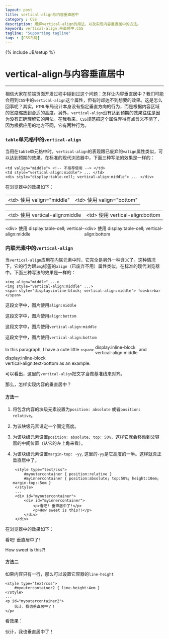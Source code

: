 ```yaml
---
layout: post
title: vertical-align与内容垂直居中
category : CSS
description: 理解vertical-align的用法，以及实现内容垂直居中的方法。
keyword: vertical-align,垂直居中,CSS
tagline: "Supporting tagline"
tags : [CSS布局]
---
```

{% include JB/setup %}
# vertical-align与内容垂直居中
---

相信大家在前端页面开发过程中碰到过这个问题：怎样让内容垂直居中？我们可能会用到`CSS`中的`vertical-align`这个属性，但有时却达不到想要的效果。这是怎么回事呢？其实，`HTML`布局设计本身没有指定垂直方向的行为，而是根据内容区域的宽度缩放到合适的高度。另外，`vertical-align`没有达到预期的效果往往是因为没有正确理解它的用法。在我看来，`CSS`规范把这个属性弄得有点含义不清了，因为根据应用的地方不同，它有两种行为。

<!--break-->

### `table`单元格中的`vertical-align`

当用在`table`单元格中时，`vertical-align`的表现跟已废弃的`valign`属性类似，可以达到预期的效果。在标准的现代浏览器中，下面三种写法的效果是一样的：

	<td valign="middle"> <!-- 不推荐使用 --> </td>
	<td style="vertical-align:middle"> ... </td>
	<div style="display:table-cell; vertical-align:middle"> ... </div>

在浏览器中的效果如下：
<div id="tablecellexamples">
	<table><tbody><tr>
		<td valign="middle">&lt;td&gt; 使用 valign="middle"</td>
		<td valign="bottom">&lt;td&gt; 使用 valign="bottom"</td>
	</tr></tbody></table>
	<table><tbody><tr>
		<td style="vertical-align:middle">&lt;td&gt; 使用 vertical-align:middle</td>
		<td style="vertical-align:bottom">&lt;td&gt; 使用 vertical-align:bottom</td>
	</tr></tbody></table>
	<div style="display:table-row">
		<div style="display:table-cell; vertical-align:middle">&lt;div&gt; 使用 display:table-cell; vertical-align:middle</div>
		<div style="display:table-cell; vertical-align:bottom">&lt;div&gt; 使用 display:table-cell; vertical-align:bottom</div>
	</div>
</div>

### 内联元素中的`vertical-align`

当`vertical-align`应用在内联元素中时，它完全是另外一种含义了。这种情况下，它的行为跟`img`标签的`align`（已废弃不用）属性类似。在标准的现代浏览器中，下面三种写法的效果是一样的：

	<img align="middle" ...>
	<img style="vertical-align:middle" ...>
	<span style="display:inline-block; vertical-align:middle"> foo<br>bar </span>

这段文字中，图片使用`align:middle` <img class="align-demo" src="{{ BASE_PATH }}/image/weixin2.png" alt="" align="middle" />

这段文字中，图片使用`align:bottom` <img class="align-demo" src="{{ BASE_PATH }}/image/weixin2.png" alt="" align="bottom" style="vertical-align: initial" />

这段文字中，图片使用`vertical-align:middle` <img class="align-demo" src="{{ BASE_PATH }}/image/weixin2.png" alt="" style="vertical-align: middle"/>

这段文字中，图片使用`vertical-align:bottom` <img class="align-demo" src="{{ BASE_PATH }}/image/weixin2.png" alt="" style="vertical-align: bottom" />

<p>In this paragraph, I have a cute little <code>&lt;span&gt;</code> <span style="display:inline-block; vertical-align:middle">display:inline-block<br>vertical-align:middle</span> and <span style="display:inline-block; vertical-align:text-bottom">display:inline-block<br>vertical-align:text-bottom</span> as an example.</p>

可以看出，这里的`vertical-align`把文字当做基准线来对齐。

那么，怎样实现内容的垂直居中？

#### 方法一

1. 将包含内容的块级元素设置为`position: absolute` 或者`position: relative`。
2. 为该块级元素设定一个固定高度。
3. 为该块级元素设置`position: absolute; top: 50%`，这样它就会移动到父容器的中间位置（从它的左上角来看）。
4. 为该块级元素设置`margin-top: -yy`, 这里的`-yy`是它高度的一半。这样就真正垂直居中了。


		<style type="text/css">
			#myoutercontainer { position:relative }
			#myinnercontainer { position:absolute; top:50%; height:10em; margin-top:-5em }
		</style>
		...
		<div id="myoutercontainer">
			<div id="myinnercontainer">
				<p>看吧! 垂直居中了!</p>
				<p>How sweet is this?!</p>
			</div>
		</div>

在浏览器中的效果如下：
<div id="myoutercontainer">
		<div id="myinnercontainer">
			<p>看吧! 垂直居中了!</p>
			<p>How sweet is this?!</p>
		</div>
</div>

#### 方法二

如果内容只有一行，那么可以设置它容器的`line-height`

	<style type="text/css">
		#myoutercontainer2 { line-height:4em }
	</style>
	...
	<p id="myoutercontainer2">
		伙计，我也垂直居中了！
	</p>

看效果：
<p id="myoutercontainer2">
		伙计，我也垂直居中了！
</p>